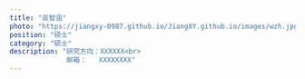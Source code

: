```yaml
---
title: "巫智涵"
photo: "https://jiangxy-0987.github.io/JiangXY.github.io/images/wzh.jpg"
position: "硕士"
category: "硕士"
description: "研究方向：XXXXXX<br>
              邮箱：   XXXXXXXX"
---
```

